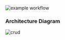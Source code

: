 ![example workflow](https://github.com/zablon-oigo/dynamodb-crud-api-gateway/actions/workflows/deploy.yml/badge.svg)
### Architecture Diagram

![crud](https://github.com/user-attachments/assets/df6b2bdd-b2f4-4718-adc3-4d6ad73170d8)
